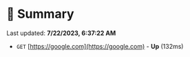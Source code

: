 # 📖 Summary
Last updated: **7/22/2023, 6:37:22 AM**

- `GET` [https://google.com](https://google.com) - **Up** (132ms)
